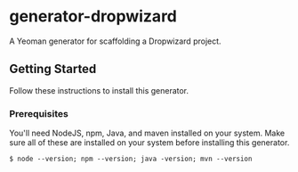 # generator-dropwizard

A Yeoman generator for scaffolding a Dropwizard project.

## Getting Started

Follow these instructions to install this generator.

### Prerequisites

You'll need NodeJS, npm, Java, and maven installed on your system. Make sure all of these are installed on your system before installing this generator.

```
$ node --version; npm --version; java -version; mvn --version
```
